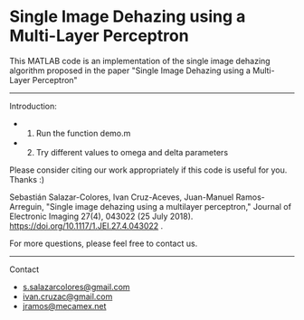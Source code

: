 # Single Image Dehazing using a Multi-Layer Perceptron

This MATLAB code is an implementation of the single image dehazing 
algorithm proposed in the paper "Single Image Dehazing using a Multi-Layer Perceptron"
***********************************************************************

Introduction:
- 1) Run the function demo.m
- 2) Try different values to omega and delta parameters


Please consider citing our work appropriately if this code is useful for you. Thanks :)

Sebastián Salazar-Colores, Ivan Cruz-Aceves, Juan-Manuel Ramos-Arreguin, 
"Single image dehazing using a multilayer perceptron," 
Journal of Electronic Imaging 27(4), 043022 (25 July 2018). 
https://doi.org/10.1117/1.JEI.27.4.043022 .


For more questions, please feel free to contact us.
***********************************************************************

Contact
- s.salazarcolores@gmail.com
- ivan.cruzac@gmail.com 
- jramos@mecamex.net
